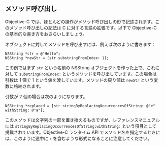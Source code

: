 ## メソッド呼び出し

Objective-C では、ほとんどの操作がメソッド呼び出しの形で記述されます。このメソッド呼び出しの記法は C に対する言語の拡張です。以下で Objective-C の基本的な書き方をおさらいしましょう。

オブジェクトに対してメソッドを呼び出すには、例えば次のように書きます：

```objc
NSString *str = @"Hello";
NSString *newStr = [str substringFromIndex: 1];
```

この例ではまず `str` という名前の NSString オブジェクトを作った上で、これに対して `substringFromIndex:` というメソッドを呼び出しています。この場合は引数は 1 個で 1 という値を渡しています。メソッドの戻り値は `newStr` という変数に格納されます。

引数が 2 個の場合は次のようになります。

```objc
NSString *replaced = [str stringByReplacingOccurrencesOfString: @"e" withString: @"a"];
```

このメソッドは文字列の一部を置き換えるものですが、レファレンスマニュアルには `stringByReplacingOccurrencesOfString:withString:` という項目として掲載されています。Objective-C ランタイム API でメソッド名を指定するときには、このように途中に `:` を含むような形式になることに注意してください。